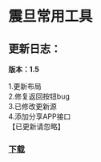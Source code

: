 # 震旦常用工具
## 更新日志：
**版本：1.5**  
  
1.更新布局  
2.修复返回按钮bug  
3.已修改更新源  
4.添加分享APP接口  
【已更新请忽略】  
  
  
### **[下载](https://github.com/letian14/Zone/raw/master/震旦常用工具_1.5.apk)**
